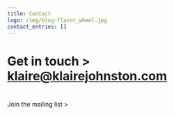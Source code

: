 ```yaml
---
title: Contact
logo: /img/blog-flavor_wheel.jpg
contact_entries: []
---
```

# Get in touch > klaire@klairejohnston.com

# 

Join the mailing list >
